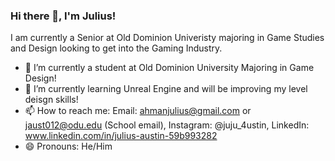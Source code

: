 ### Hi there 👋, I'm Julius!
I am currently a Senior at Old Dominion Univeristy majoring in Game Studies and Design looking to get into the Gaming Industry. 



- 🔭 I’m currently a student at Old Dominion University Majoring in Game Design!
- 🌱 I’m currently learning Unreal Engine and will be improving my level deisgn skills!
- 📫 How to reach me: Email: ahmanjulius@gmail.com or jaust012@odu.edu (School email), Instagram: @juju_4ustin, LinkedIn: www.linkedin.com/in/julius-austin-59b993282
- 😄 Pronouns: He/Him


